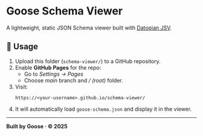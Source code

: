# Goose Schema Viewer

A lightweight, static JSON Schema viewer built with [Datopian JSV](https://github.com/datopian/jsv).

## 🚀 Usage
1. Upload this folder (`schema-viewer/`) to a GitHub repository.
2. Enable **GitHub Pages** for the repo:
   - Go to *Settings → Pages*
   - Choose *main* branch and */ (root)* folder.
3. Visit:
   ```
   https://<your-username>.github.io/schema-viewer/
   ```
4. It will automatically load `goose-schema.json` and display it in the viewer.

---

**Built by Goose · © 2025**
